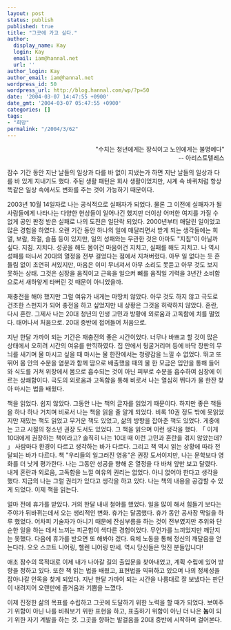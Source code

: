 ```yaml
---
layout: post
status: publish
published: true
title: "그곳에 가고 싶다."
author:
  display_name: Kay
  login: Kay
  email: iam@hannal.net
  url: ''
author_login: Kay
author_email: iam@hannal.net
wordpress_id: 50
wordpress_url: http://blog.hannal.com/wp/?p=50
date: '2004-03-07 14:47:55 +0900'
date_gmt: '2004-03-07 05:47:55 +0900'
categories: []
tags:
- "희망"
permalink: "/2004/3/62"
---
```

<div align="right">"수치는 청년에게는 장식이고 노인에게는 불명예다"<br />
-- 아리스토텔레스</div>
<p>잠수 기간 동안 지난 날들의 일상과 다를 바 없이 지냈는가 하면 지난 날들의 일상과 다를 바 있게 지내기도 했다. 주된 생활 패턴은 회사 생활이었지만, 시계 속 바퀴처럼 항상 똑같은 일상 속에서도 변화를 주는 것이 가능하기 때문이다.</p>
<p>2003년 10월 14일자로 나는 공식적으로 실패자가 되었다. 물론 그 이전에 실패자가 될 사람들에게 나타나는 다양한 현상들이 일어나긴 했지만 더이상 어떠한 여지를 가질 수 없게 공인 판정 받은 실패로 나의 도전은 일단락 되었다. 2000년부터 매달린 일이었고 많은 경험을 하였다. 오랜 기간 동안 하나의 일에 매달리면서 받게 되는 생각들에는 희열, 보람, 좌절, 슬픔 등이 있지만, 일의 성패와는 무관한 것은 아마도 "지침"이 아닐까 싶다. 지침. 지치다. 성공을 해도 몸이건 마음이건 지치고, 실패를 해도 지치고. 나 역시 성패를 떠나서 20대의 열정을 전부 걸었다는 점에서 지쳐버렸다. 아무 일 없다는 듯 흔들림 없이 초연히 서있지만, 마음은 이미 무너져서 아무 소리도 못듣고 아무 것도 보지 못하는 상태. 그것은 심장을 움직이고 근육을 일으켜 뼈를 움직일 기력을 3년간 소비함으로서 새하얗게 타버린 것 때문이 아니었을까.</p>
<p>재충전을 해야 했지만 그럴 여유가 내게는 마땅치 않았다. 아무 것도 하지 않고 극도로 건조한 스펀지가 되어 충전을 하고 싶었지만 내 상황은 그것을 허락하지 않았다. 혼란, 다시 혼란. 그제사 나는 20대 청년의 인생 고민과 방황에 외로움과 고독함에 치를 떨었다. 태어나서 처음으로. 20대 중반에 접어들어 처음으로.</p>
<p>지난 한달 가까이 되는 기간은 재충전의 좋은 시간이었다. 너무나 바쁘고 할 것이 많은 상태에서 오히려 시간의 여유를 만끽하였다. 집 안에서 뒹굴거리며 등에 바닥 장판의 무늬를 새기며 물 마시고 싶을 때 마시는 물 한잔에서는 청량감을 느낄 수 없었다. 뛰고 또 뛰어 몸 안의 수분을 염분과 함께 땀으로 배출했을 때의 물 한 모금은 입안을 통해 들어와 식도를 거쳐 위장에서 몸으로 흡수되는 것이 아닌 피부로 수분을 흡수하여 심장에 이르는 상쾌함이다. 극도의 외로움과 고독함을 통해 비로서 나는 열심히 뛰다가 물 한잔 찾아 마시는 법을 배웠다.</p>
<p>책을 읽었다. 쉽지 않았다. 그동안 나는 책의 글자를 읽었기 때문이다. 하지만 좋은 책들을 하나 하나 거치며 비로서 나는 책을 읽을 줄 알게 되었다. 비록 10권 정도 밖에 못읽었지만 재밌는 책도 읽었고 무거운 책도 있었고, 삶의 방향을 잡아준 책도 있었다. 게중에는 고교 시절의 청소년 권장 도서도 있었다. 그 책을 읽으며 이런 생각을 했다. 「 이게 10대에게 권장하는 책이라고? 솔직히 나는 10대 때 이런 고민과 혼란을 겪지 않았는데? 」 사람마다 환경이 다르고 생각하는 바가 다르다. 그리고 책 역시 읽는 상황에 따라 전달되는 바가 다르다. 책 "우리들의 일그러진 영웅"은 권장 도서이지만, 나는 문학보다 영화를 더 낫게 평가한다. 나는 그동안 성공을 향해 온 열정을 다 바쳐 앞만 보고 달렸다. 내게 혼란과 외로움, 고독함을 느낄 여유의 권리는 없었다. 아니 없어야 한다고 생각을 했다. 지금의 나는 그럴 권리가 있다고 생각을 하고 있다. 나는 책의 내용을 공감할 수 있게 되었다. 이제 책을 읽는다.</p>
<p>얼마 전에 휴가를 받았다. 거의 한달 내내 철야를 했었다. 일을 많이 해서 힘들기 보다는 주야가 뒤바뀌는데서 오는 생리적인 변화. 휴가는 달콤했다. 휴가 동안 공사장 막일을 하루 했었다. 어차피 기술자가 아니기 때문에 잔심부름을 하는 것이 전부였지만 추위와 단순한 일을 하는 데서 느끼는 피곤함이 색다른 경험이었다. 무언가를 느끼었지만 깨닫지는 못했다. 다음에 휴가를 받으면 또 해봐야 겠다. 육체 노동을 통해 정신의 깨달음을 얻는다라. 오오 스코트 니어링, 헬렌 니어링 만세. 역시 당신들은 멋진 분들입니다!</p>
<p>애초 잠수의 목적대로 이제 내가 나아갈 길의 출입문을 찾아내었고, 계획 수립에 있어 방향을 정하고 있다. 또한 책 읽는 법을 배웠고, 표현법을 익혀하고 있으며 나의 정체성을 잡아나갈 안목을 찾게 되었다. 지난 한달 가까이 되는 시간을 나름대로 잘 보냈다는 판단이 내려지어 오랜만에 즐거움과 기쁨을 느꼈다.</p>
<p>이제 진정한 삶의 목표를 수립하고 그곳에 도달하기 위한 노력을 할 때가 되었다. 보여주기 위함이 아닌 나를 비춰보기 위한 표현을 하고, 표출하기 위함이 아닌 더 나은 <b>놈</b>이 되기 위한 자기 계발을 하는 것. 그곳을 향하는 발걸음을 20대 중반에 시작하며 걸어본다.</p>
